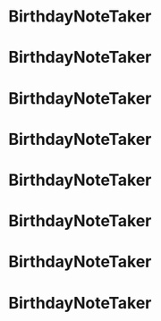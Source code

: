 # BirthdayNoteTaker
# BirthdayNoteTaker
# BirthdayNoteTaker
# BirthdayNoteTaker
# BirthdayNoteTaker
# BirthdayNoteTaker
# BirthdayNoteTaker
# BirthdayNoteTaker
